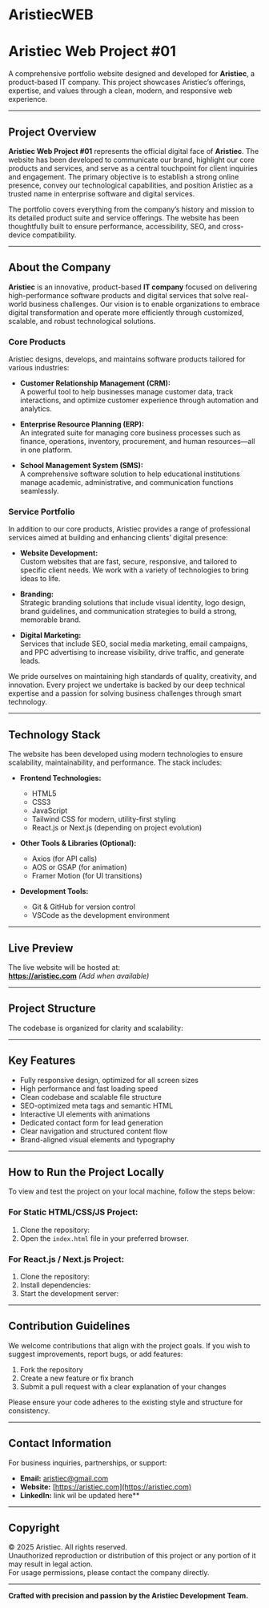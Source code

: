# AristiecWEB
# Aristiec Web Project #01

A comprehensive portfolio website designed and developed for **Aristiec**, a product-based IT company. This project showcases Aristiec’s offerings, expertise, and values through a clean, modern, and responsive web experience.

---

## Project Overview

**Aristiec Web Project #01** represents the official digital face of **Aristiec**. The website has been developed to communicate our brand, highlight our core products and services, and serve as a central touchpoint for client inquiries and engagement. The primary objective is to establish a strong online presence, convey our technological capabilities, and position Aristiec as a trusted name in enterprise software and digital services.

The portfolio covers everything from the company’s history and mission to its detailed product suite and service offerings. The website has been thoughtfully built to ensure performance, accessibility, SEO, and cross-device compatibility.

---

## About the Company

**Aristiec** is an innovative, product-based **IT company** focused on delivering high-performance software products and digital services that solve real-world business challenges. Our vision is to enable organizations to embrace digital transformation and operate more efficiently through customized, scalable, and robust technological solutions.

### Core Products

Aristiec designs, develops, and maintains software products tailored for various industries:

- **Customer Relationship Management (CRM):**  
  A powerful tool to help businesses manage customer data, track interactions, and optimize customer experience through automation and analytics.

- **Enterprise Resource Planning (ERP):**  
  An integrated suite for managing core business processes such as finance, operations, inventory, procurement, and human resources—all in one platform.

- **School Management System (SMS):**  
  A comprehensive software solution to help educational institutions manage academic, administrative, and communication functions seamlessly.

### Service Portfolio

In addition to our core products, Aristiec provides a range of professional services aimed at building and enhancing clients’ digital presence:

- **Website Development:**  
  Custom websites that are fast, secure, responsive, and tailored to specific client needs. We work with a variety of technologies to bring ideas to life.

- **Branding:**  
  Strategic branding solutions that include visual identity, logo design, brand guidelines, and communication strategies to build a strong, memorable brand.

- **Digital Marketing:**  
  Services that include SEO, social media marketing, email campaigns, and PPC advertising to increase visibility, drive traffic, and generate leads.

We pride ourselves on maintaining high standards of quality, creativity, and innovation. Every project we undertake is backed by our deep technical expertise and a passion for solving business challenges through smart technology.

---

## Technology Stack

The website has been developed using modern technologies to ensure scalability, maintainability, and performance. The stack includes:

- **Frontend Technologies:**  
  - HTML5  
  - CSS3  
  - JavaScript  
  - Tailwind CSS for modern, utility-first styling  
  - React.js or Next.js (depending on project evolution)  

- **Other Tools & Libraries (Optional):**  
  - Axios (for API calls)  
  - AOS or GSAP (for animation)  
  - Framer Motion (for UI transitions)  

- **Development Tools:**  
  - Git & GitHub for version control  
  - VSCode as the development environment  

---

## Live Preview

The live website will be hosted at:  
**https://aristiec.com** *(Add when available)*

---

## Project Structure

The codebase is organized for clarity and scalability:


---

## Key Features

- Fully responsive design, optimized for all screen sizes  
- High performance and fast loading speed  
- Clean codebase and scalable file structure  
- SEO-optimized meta tags and semantic HTML  
- Interactive UI elements with animations  
- Dedicated contact form for lead generation  
- Clear navigation and structured content flow  
- Brand-aligned visual elements and typography  

---

## How to Run the Project Locally

To view and test the project on your local machine, follow the steps below:

### For Static HTML/CSS/JS Project:
1. Clone the repository:
2. Open the `index.html` file in your preferred browser.

### For React.js / Next.js Project:
1. Clone the repository:
2. Install dependencies:
3. Start the development server:


---

## Contribution Guidelines

We welcome contributions that align with the project goals. If you wish to suggest improvements, report bugs, or add features:

1. Fork the repository  
2. Create a new feature or fix branch  
3. Submit a pull request with a clear explanation of your changes

Please ensure your code adheres to the existing style and structure for consistency.

---

## Contact Information

For business inquiries, partnerships, or support:

- **Email:** aristiec@gmail.com 
- **Website:** [https://aristiec.com](https://aristiec.com)  
- **LinkedIn:** link wil be updated here**

---

## Copyright

© 2025 Aristiec. All rights reserved.  
Unauthorized reproduction or distribution of this project or any portion of it may result in legal action.  
For usage permissions, please contact the company directly.

---

**Crafted with precision and passion by the Aristiec Development Team.**


